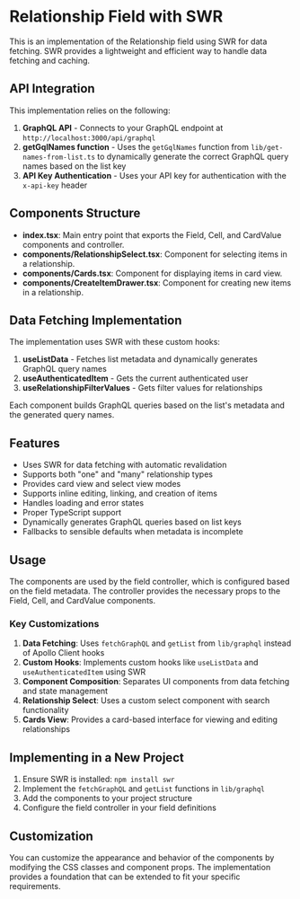 # Relationship Field with SWR

This is an implementation of the Relationship field using SWR for data fetching. SWR provides a lightweight and efficient way to handle data fetching and caching.

## API Integration

This implementation relies on the following:

1. **GraphQL API** - Connects to your GraphQL endpoint at `http://localhost:3000/api/graphql`
2. **getGqlNames function** - Uses the `getGqlNames` function from `lib/get-names-from-list.ts` to dynamically generate the correct GraphQL query names based on the list key
3. **API Key Authentication** - Uses your API key for authentication with the `x-api-key` header

## Components Structure

- **index.tsx**: Main entry point that exports the Field, Cell, and CardValue components and controller.
- **components/RelationshipSelect.tsx**: Component for selecting items in a relationship.
- **components/Cards.tsx**: Component for displaying items in card view.
- **components/CreateItemDrawer.tsx**: Component for creating new items in a relationship.

## Data Fetching Implementation

The implementation uses SWR with these custom hooks:

1. **useListData** - Fetches list metadata and dynamically generates GraphQL query names
2. **useAuthenticatedItem** - Gets the current authenticated user
3. **useRelationshipFilterValues** - Gets filter values for relationships

Each component builds GraphQL queries based on the list's metadata and the generated query names.

## Features

- Uses SWR for data fetching with automatic revalidation
- Supports both "one" and "many" relationship types
- Provides card view and select view modes
- Supports inline editing, linking, and creation of items
- Handles loading and error states
- Proper TypeScript support
- Dynamically generates GraphQL queries based on list keys
- Fallbacks to sensible defaults when metadata is incomplete

## Usage

The components are used by the field controller, which is configured based on the field metadata. The controller provides the necessary props to the Field, Cell, and CardValue components.

### Key Customizations

1. **Data Fetching**: Uses `fetchGraphQL` and `getList` from `lib/graphql` instead of Apollo Client hooks
2. **Custom Hooks**: Implements custom hooks like `useListData` and `useAuthenticatedItem` using SWR
3. **Component Composition**: Separates UI components from data fetching and state management
4. **Relationship Select**: Uses a custom select component with search functionality
5. **Cards View**: Provides a card-based interface for viewing and editing relationships

## Implementing in a New Project

1. Ensure SWR is installed: `npm install swr`
2. Implement the `fetchGraphQL` and `getList` functions in `lib/graphql`
3. Add the components to your project structure
4. Configure the field controller in your field definitions

## Customization

You can customize the appearance and behavior of the components by modifying the CSS classes and component props. The implementation provides a foundation that can be extended to fit your specific requirements. 
